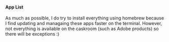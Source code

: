 #### App List

As much as possible, I do try to install everything using homebrew because I find updating and managaing these apps faster on the terminal. However, not everything is available on the caskroom (such as Adobe products) so there will be exceptions :)